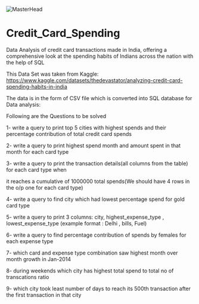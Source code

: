 ![MasterHead](https://media.giphy.com/media/EopV0wKH3USE9F7fhe/giphy.gif)

# Credit_Card_Spending
Data Analysis of credit card transactions made in India, offering a comprehensive look at the spending habits of Indians across the nation with the help of SQL

This Data Set was taken from Kaggle:
https://www.kaggle.com/datasets/thedevastator/analyzing-credit-card-spending-habits-in-india

The data is in the form of CSV file which is converted into SQL database for Data analysis:

Following are the Questions to be solved

1- write a query to print top 5 cities with highest spends and their percentage contribution of total credit card spends

2- write a query to print highest spend month and amount spent in that month for each card type

3- write a query to print the transaction details(all columns from the table) for each card type when

it reaches a cumulative of 1000000 total spends(We should have 4 rows in the o/p one for each card type)

4- write a query to find city which had lowest percentage spend for gold card type

5- write a query to print 3 columns:  city, highest_expense_type , lowest_expense_type (example format : Delhi , bills, Fuel)

6- write a query to find percentage contribution of spends by females for each expense type

7- which card and expense type combination saw highest month over month growth in Jan-2014

8- during weekends which city has highest total spend to total no of transcations ratio 

9- which city took least number of days to reach its 500th transaction after the first transaction in that city


